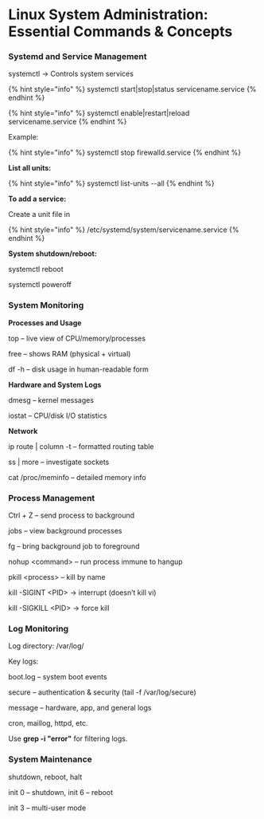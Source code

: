 # Linux System Administration: Essential Commands & Concepts

### **Systemd and Service Management**

systemctl -> Controls system services

{% hint style="info" %}
systemctl start|stop|status servicename.service
{% endhint %}

{% hint style="info" %}
systemctl enable|restart|reload servicename.service
{% endhint %}

Example:&#x20;

{% hint style="info" %}
systemctl stop firewalld.service
{% endhint %}

**List all units:**&#x20;

{% hint style="info" %}
systemctl list-units --all
{% endhint %}

**To add a service:**

Create a unit file in&#x20;

{% hint style="info" %}
/etc/systemd/system/servicename.service
{% endhint %}

**System shutdown/reboot:**

systemctl reboot

systemctl poweroff

### **System Monitoring**

**Processes and Usage**

top – live view of CPU/memory/processes

free – shows RAM (physical + virtual)

df -h – disk usage in human-readable form

**Hardware and System Logs**

dmesg – kernel messages

iostat – CPU/disk I/O statistics

**Network**

ip route | column -t – formatted routing table

ss | more – investigate sockets

cat /proc/meminfo – detailed memory info

### **Process Management**

Ctrl + Z – send process to background

jobs – view background processes

fg – bring background job to foreground

nohup \<command> – run process immune to hangup

pkill \<process> – kill by name

kill -SIGINT \<PID> → interrupt (doesn’t kill vi)

kill -SIGKILL \<PID> → force kill

### **Log Monitoring**

Log directory: /var/log/

Key logs:

boot.log – system boot events

secure – authentication & security (tail -f /var/log/secure)

message – hardware, app, and general logs

cron, maillog, httpd, etc.

Use **grep -i "error"** for filtering logs.

### **System Maintenance**

shutdown, reboot, halt

init 0 – shutdown, init 6 – reboot

init 3 – multi-user mode

